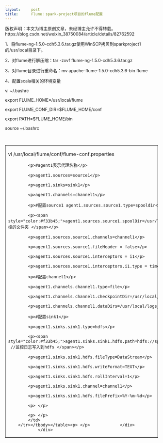 ```yaml
---
layout:     post
title:      Flume：spark-project项目的flume配置
---
```

<div id="article_content" class="article_content clearfix csdn-tracking-statistics" data-pid="blog" data-mod="popu_307" data-dsm="post">
								<div class="article-copyright">
					版权声明：本文为博主原创文章，未经博主允许不得转载。					https://blog.csdn.net/weixin_38750084/article/details/82762592				</div>
								            <link rel="stylesheet" href="https://csdnimg.cn/release/phoenix/template/css/ck_htmledit_views-f76675cdea.css">
						<div class="htmledit_views" id="content_views">
                <p>1、将flume-ng-1.5.0-cdh5.3.6.tar.gz使用WinSCP拷贝到sparkproject1的/usr/local目录下。</p>

<p>2、对flume进行解压缩：tar -zxvf flume-ng-1.5.0-cdh5.3.6.tar.gz</p>

<p>3、对flume目录进行重命名：mv apache-flume-1.5.0-cdh5.3.6-bin flume</p>

<p>4、配置scala相关的环境变量</p>

<p>vi ~/.bashrc</p>

<p>export FLUME_HOME=/usr/local/flume</p>

<p>export FLUME_CONF_DIR=$FLUME_HOME/conf</p>

<p>export PATH=$FLUME_HOME/bin</p>

<p>source ~/.bashrc</p>

<p> </p>

<table border="1" cellpadding="1" cellspacing="1"><tbody><tr><td>
			<p>vi /usr/local/flume/conf/flume-conf.properties</p>

			<p>#agent1表示代理名称</p>

			<p>agent1.sources=source1</p>

			<p>agent1.sinks=sink1</p>

			<p>agent1.channels=channel1</p>

			<p>#配置source1 agent1.sources.source1.type=spooldir</p>

			<p><span style="color:#f33b45;">agent1.sources.source1.spoolDir=/usr/local/logs     //设置监控的文件夹 </span></p>

			<p>agent1.sources.source1.channels=channel1</p>

			<p>agent1.sources.source1.fileHeader = false</p>

			<p>agent1.sources.source1.interceptors = i1</p>

			<p>agent1.sources.source1.interceptors.i1.type = timestamp</p>

			<p>#配置channel1</p>

			<p>agent1.channels.channel1.type=file</p>

			<p>agent1.channels.channel1.checkpointDir=/usr/local/logs_tmp_cp</p>

			<p>agent1.channels.channel1.dataDirs=/usr/local/logs_tmp</p>

			<p>#配置sink1</p>

			<p>agent1.sinks.sink1.type=hdfs</p>

			<p><span style="color:#f33b45;">agent1.sinks.sink1.hdfs.path=hdfs://sparkproject1:9000/logs  //监控日志写入到hdfs </span></p>

			<p>agent1.sinks.sink1.hdfs.fileType=DataStream</p>

			<p>agent1.sinks.sink1.hdfs.writeFormat=TEXT</p>

			<p>agent1.sinks.sink1.hdfs.rollInterval=1</p>

			<p>agent1.sinks.sink1.channel=channel1</p>

			<p>agent1.sinks.sink1.hdfs.filePrefix=%Y-%m-%d</p>

			<p> </p>

			<p> </p>
			</td>
		</tr></tbody></table><p> </p>            </div>
                </div>